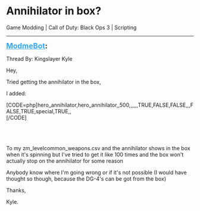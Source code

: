 # Annihilator in box?
Game Modding | Call of Duty: Black Ops 3 | Scripting

---
<strong style="font-size: 1.4em;"><span style="text-decoration: underline;text-decoration-color: #34a7f9;"><span style="color:#34a7f9;">ModmeBot</span></span>:</strong>

<p>Thread By: Kingslayer Kyle<br /><p style="text-align:left;">Hey,</p><p style="text-align:left;"></p><p style="text-align:left;">Tried getting the annihilator in the box,</p><p style="text-align:left;"></p><p style="text-align:left;">I added: </p><p style="text-align:left;"></p>[CODE=php]hero_annihilator,hero_annihilator,,500,,,,,,TRUE,FALSE,FALSE,,,FALSE,TRUE,special,TRUE,,<br />[/CODE]<br /><br /><br /><br /><p style="text-align:left;"></p><p style="text-align:left;"></p><p style="text-align:left;">To my zm_levelcommon_weapons.csv and the annihilator shows in the box when it&#39;s spinning but I&#39;ve tried to get it like 100 times and the box won&#39;t actually stop on the annihilator for some reason</p><p style="text-align:left;"></p><p style="text-align:left;">Anybody know where I&#39;m going wrong or if it&#39;s not possible (I would have thought so though, because the DG-4&#39;s can be got from the box)</p><p style="text-align:left;"></p><p style="text-align:left;">Thanks,</p><p style="text-align:left;"><p style="text-align:left;"></p>Kyle.</p></p>
